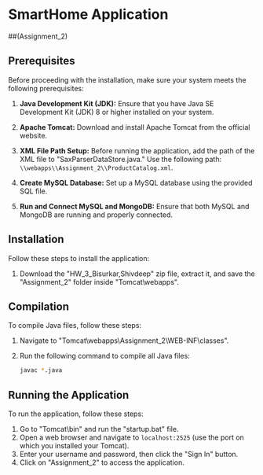 
# SmartHome Application 
##(Assignment_2)

## Prerequisites

Before proceeding with the installation, make sure your system meets the following prerequisites:

1. **Java Development Kit (JDK):** Ensure that you have Java SE Development Kit (JDK) 8 or higher installed on your system.

2. **Apache Tomcat:** Download and install Apache Tomcat from the official website.

3. **XML File Path Setup:** Before running the application, add the path of the XML file to "SaxParserDataStore.java." Use the following path: `\\webapps\\Assignment_2\\ProductCatalog.xml`.

4. **Create MySQL Database:** Set up a MySQL database using the provided SQL file.

5. **Run and Connect MySQL and MongoDB:** Ensure that both MySQL and MongoDB are running and properly connected.

## Installation

Follow these steps to install the application:

1. Download the "HW_3_Bisurkar,Shivdeep" zip file, extract it, and save the "Assignment_2" folder inside "Tomcat\webapps".

## Compilation

To compile Java files, follow these steps:

1. Navigate to "Tomcat\webapps\Assignment_2\WEB-INF\classes".
2. Run the following command to compile all Java files:

   ```bash
   javac *.java
   ```

## Running the Application

To run the application, follow these steps:

1. Go to "Tomcat\bin" and run the "startup.bat" file.
2. Open a web browser and navigate to `localhost:2525` (use the port on which you installed your Tomcat).
3. Enter your username and password, then click the "Sign In" button.
4. Click on "Assignment_2" to access the application.
